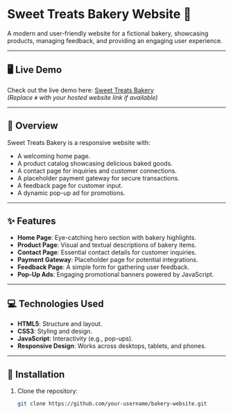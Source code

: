 # Sweet Treats Bakery Website 🍰

A modern and user-friendly website for a fictional bakery, showcasing products, managing feedback, and providing an engaging user experience.

---

## 🖥️ Live Demo
Check out the live demo here: [Sweet Treats Bakery](#)  
*(Replace `#` with your hosted website link if available)*

---

## 📖 Overview
Sweet Treats Bakery is a responsive website with:
- A welcoming home page.
- A product catalog showcasing delicious baked goods.
- A contact page for inquiries and customer connections.
- A placeholder payment gateway for secure transactions.
- A feedback page for customer input.
- A dynamic pop-up ad for promotions.

---

## ✨ Features
- **Home Page**: Eye-catching hero section with bakery highlights.
- **Product Page**: Visual and textual descriptions of bakery items.
- **Contact Page**: Essential contact details for customer inquiries.
- **Payment Gateway**: Placeholder page for potential integrations.
- **Feedback Page**: A simple form for gathering user feedback.
- **Pop-Up Ads**: Engaging promotional banners powered by JavaScript.

---

## 💻 Technologies Used
- **HTML5**: Structure and layout.
- **CSS3**: Styling and design.
- **JavaScript**: Interactivity (e.g., pop-ups).
- **Responsive Design**: Works across desktops, tablets, and phones.

---

## 🚀 Installation
1. Clone the repository:
   ```bash
   git clone https://github.com/your-username/bakery-website.git
